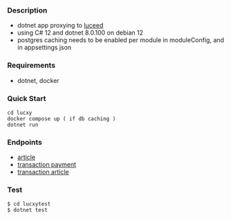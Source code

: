 ### Description
- dotnet app proxying to [luceed](https://kb.luceed.hr/)
- using C# 12 and dotnet 8.0.100 on debian 12
- postgres caching needs to be enabled per module in moduleConfig, and in appsettings json

### Requirements
- dotnet, docker

### Quick Start
```console
cd lucxy
docker compose up ( if db caching )
dotnet run
```

### Endpoints
- [article](http://localhost:5059/luceed/article/pri/0/10)
- [transaction payment](http://localhost:5059/luceed/transaction/payment/4986-1/01.01.1999/01.01.2024)
- [transaction article](http://localhost:5059/luceed/transaction/article/4986-1/01.01.1999/01.01.2024)

### Test
```console
$ cd lucxytest
$ dotnet test
```
